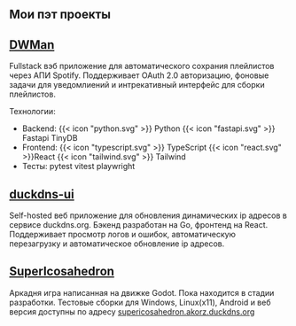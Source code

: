 ## Мои пэт проекты

## [DWMan](https://github.com/akorzunin/dwman)

Fullstack вэб приложение для автоматического сохрания плейлистов через АПИ Spotify. Поддерживает OAuth 2.0 авторизацию, фоновые задачи для уведомлиений и интрекативный интерфейс для сборки плейлистов.

Технологии:

- Backend: {{< icon "python.svg" >}} Python {{< icon "fastapi.svg" >}} Fastapi TinyDB
- Frontend: {{< icon "typescript.svg" >}} TypeScript {{< icon "react.svg" >}}React {{< icon "tailwind.svg" >}} Tailwind
- Тесты: pytest vitest playwright

## [duckdns-ui](https://github.com/akorzunin/duckdns-ui)

Self-hosted веб приложение для обновления динамических ip адресов в сервисе duckdns.org. Бэкенд разработан на Go, фронтенд на React. Поддерживает просмотр логов и ошибок, автоматическую перезагрузку и автоматическое обновление ip адресов.

## [SuperIcosahedron](https://github.com/akorzunin/SuperIcosahedron)

Аркадня игра написанная на движке Godot. Пока находится в стадии разработки. Тестовые сборки для Windows, Linux(x11), Android и веб версия доступны по адресу [supericosahedron.akorz.duckdns.org](https://supericosahedron.akorz.duckdns.org)
